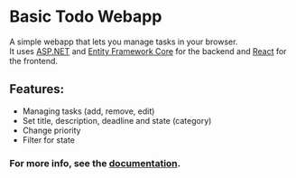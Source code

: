 # Basic Todo Webapp

A simple webapp that lets you manage tasks in your browser.  
It uses [ASP.NET](https://dotnet.microsoft.com/apps/aspnet) and [Entity Framework Core](https://github.com/dotnet/efcore) for the backend and [React](https://reactjs.org) for the frontend.

## Features:
- Managing tasks (add, remove, edit)
- Set title, description, deadline and state (category)
- Change priority
- Filter for state

### For more info, see the [documentation](docs.md "Open the documentation").